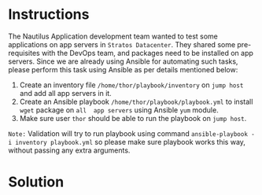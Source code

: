 # Instructions

The Nautilus Application development team wanted to test some applications on app servers in `Stratos Datacenter`. They shared some pre-requisites with the DevOps team, and packages need to be installed on app servers. Since we are already using Ansible for automating such tasks, please perform this task using Ansible as per details mentioned below:

1. Create an inventory file `/home/thor/playbook/inventory` on `jump host` and add all app servers in it.
2. Create an Ansible playbook `/home/thor/playbook/playbook.yml` to install `wget` package on `all  app servers` using Ansible `yum` module.
3. Make sure user `thor` should be able to run the playbook on `jump host`.

`Note:` Validation will try to run playbook using command `ansible-playbook -i inventory playbook.yml` so please make sure playbook works this way, without passing any extra arguments.

# Solution
